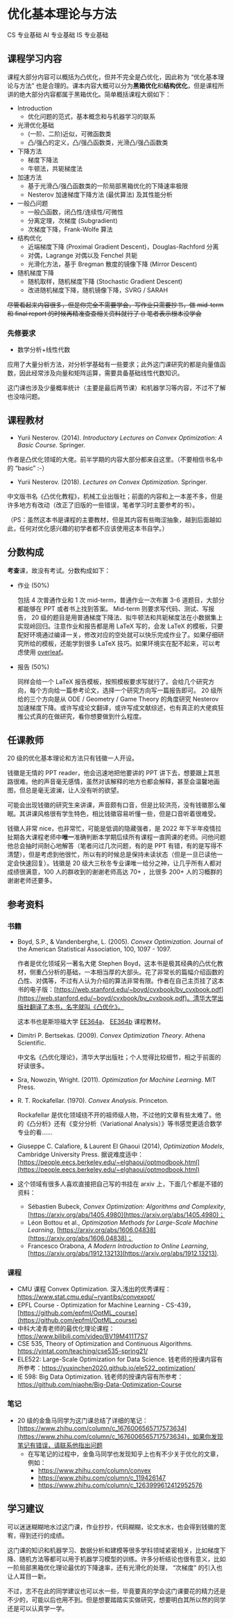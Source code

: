 # 优化基本理论与方法

<div class="badges">
<span class="badge cs-badge">CS 专业基础</span>
<span class="badge ai-badge">AI 专业基础</span>
<span class="badge is-badge">IS 专业基础</span>
</div>

## 课程学习内容

课程大部分内容可以概括为凸优化，但并不完全是凸优化，因此称为 “优化基本理论与方法” 也是合理的。课本内容大概可以分为**黑箱优化**和**结构优化**，但是课程所讲的绝大部分内容都属于黑箱优化。简单概括课程大纲如下：

* Introduction
    - 优化问题的范式，基本概念和与机器学习的联系
* 光滑优化基础
    - (一阶、二阶)近似，可微函数类
    - 凸/强凸的定义，凸/强凸函数类，光滑凸/强凸函数类
* 下降方法
    - 梯度下降法
    - 牛顿法，共轭梯度法
* 加速方法
    - 基于光滑凸/强凸函数类的一阶局部黑箱优化的下降速率极限
    - Nesterov 加速梯度下降方法 (最优算法) 及其性能分析
* 一般凸问题
    - 一般凸函数，闭凸性/连续性/可微性
    - 分离定理，次梯度 (Subgradient)
    - 次梯度下降，Frank-Wolfe 算法
* 结构优化
    - 近端梯度下降 (Proximal Gradient Descent)，Douglas-Rachford 分离 
    - 对偶，Lagrange 对偶以及 Fenchel 共轭
    - 光滑化方法，基于 Bregman 散度的镜像下降 (Mirror Descent)
* 随机梯度下降
    - 随机取样，随机梯度下降 (Stochastic Gradient Descent)
    - 改进随机梯度下降，随机镜像下降，SVRG / SARAH

~~尽管看起来内容很多，但是你完全不需要学会，写作业只需要抄书，做 mid-term 和 final report 的时候再精准查查相关资料就行了 () 笔者表示根本没学会~~

### 先修要求

- 数学分析+线性代数

应用了大量分析方法，对分析学基础有一些要求；此外这门课研究的都是向量值函数，因此经常涉及向量和矩阵运算，需要具备基础线性代数知识。

这门课也涉及少量概率统计（主要是最后两节课）和机器学习等内容，不过不了解也没啥问题。

## 课程教材

* Yurii Nesterov. (2014). *Introductory Lectures on Convex Optimization: A Basic Course.* Springer.

作者是凸优化领域的大佬。前半学期的内容大部分都来自这里。（不要相信书名中的 “basic” :-）

* Yurii Nesterov. (2018). *Lectures on Convex Optimization.* Springer.

中文版书名《凸优化教程》，机械工业出版社；前面的内容和上一本差不多，但是许多地方有改动（改正了旧版的一些错误，笔者学习时主要参考的书）。

（PS：虽然这本书是课程的主要教材，但是其内容有些晦涩抽象，越到后面越如此，任何对优化感兴趣的初学者都不应该使用这本书自学。）

## 分数构成

**考查**课，故没有考试。分数构成如下：

* 作业 (50%)

    包括 4 次普通作业和 1 次 mid-term，普通作业一次布置 3-6 道题目，大部分都能够在 PPT 或者书上找到答案。 Mid-term 则要求写代码、测试、写报告， 20 级的题目是用普通梯度下降法、拟牛顿法和共轭梯度法在小数据集上实现岭回归。注意作业和报告都是用 LaTeX 写的，会发 LaTeX 的模板，只要配好环境通过编译一关，修改对应的空处就可以快乐完成作业了。如果仔细研究所给的模板，还能学到很多 LaTeX 技巧。如果环境实在配不起来，可以考虑使用 [overleaf](https://www.overleaf.com/)。

* 报告 (50%)

    同样会给一个 LaTeX 报告模板，按照模板要求写就行了。会给几个研究方向，每个方向给一篇参考论文，选择一个研究方向写一篇报告即可。 20 级所给的三个方向是从 ODE / Geometry / Game Theory 的角度研究 Nesterov 加速梯度下降。或许写成论文翻译，或许写成文献综述，也有真正的大佬疯狂推公式真的在做研究，看你想要做到什么程度。

## 任课教师

20 级的优化基本理论和方法只有钱徽一人开设。

钱徽是无情的 PPT reader，他会迅速地把他要讲的 PPT 讲下去，想要跟上其思路很难。他的声音毫无感情，虽然对该解释的地方也都会解释，甚至会温馨地画图，但总是毫无波澜，让人没有听的欲望。

可能会出现钱徽的研究生来讲课，声音颇有口音，但是比较洪亮，没有钱徽那么催眠。其讲课风格很有学生特色，相比钱徽容易听懂一些，但是口音听着很难受。

钱徽人非常 nice，也非常忙，可能是低调的隐藏强者，是 2022 年下半年疫情拉扯期各大课程老师中**唯一**准确判断本学期后续所有课程一直网课的老师。问他问题他总会抽时间耐心地解答（笔者问过几次问题，有的是 PPT 有错，有的是写得不清楚），但是考虑到他很忙，所以有的时候总是保持未读状态（但是一旦已读他一定会快速回复）。钱徽是 20 级大三秋冬专业课唯一给分之神，让几乎所有人都对成绩很满意，100 人的群收到的谢谢老师高达 70+ ，比很多 200+ 人的习概群的谢谢老师还要多。

## 参考资料

### 书籍

* Boyd, S.P., & Vandenberghe, L. (2005). *Convex Optimization*. Journal of the American Statistical Association, 100, 1097 - 1097. 

    作者是优化领域另一著名大佬 Stephen Boyd，这本书是极其经典的凸优化教材，侧重凸分析的基础，一本相当厚的大部头。花了非常长的篇幅介绍函数的凸性、对偶等，不过有人认为介绍的算法非常有限。作者在自己主页挂了这本书的电子版：[https://web.stanford.edu/~boyd/cvxbook/bv_cvxbook.pdf](https://web.stanford.edu/~boyd/cvxbook/bv_cvxbook.pdf)。清华大学出版社翻译了本书，名字就叫《凸优化》。

    这本书也是斯坦福大学 [EE364a](https://web.stanford.edu/class/ee364a/)、 [EE364b](https://web.stanford.edu/class/ee364b/) 课程教材。

* Dimitri P. Bertsekas. (2009). *Convex Optimization Theory*. Athena Scientific.

    中文名《凸优化理论》，清华大学出版社；个人觉得比较细节，相之于前面的好读很多。

* Sra, Nowozin, Wright. (2011). *Optimization for Machine Learning*. MIT Press.

* R. T. Rockafellar. (1970). *Convex Analysis*. Princeton.

    Rockafellar 是优化领域绕不开的祖师级人物，不过他的文章有些太难了。他的《凸分析》还有《变分分析（Variational Analysis）》等书感觉更适合数学专业的看……

* Giuseppe C. Calafiore, \& Laurent El Ghaoui (2014), *Optimization Models*, Cambridge University Press. 据说难度适中：[https://people.eecs.berkeley.edu/~elghaoui/optmodbook.html](https://people.eecs.berkeley.edu/~elghaoui/optmodbook.html)
* 这个领域有很多人喜欢直接把自己写的书挂在 arxiv 上，下面几个都是不错的资料：
    + Sébastien Bubeck, *Convex Optimization: Algorithms and Complexity*, [https://arxiv.org/abs/1405.4980](https://arxiv.org/abs/1405.4980)；
    + Léon Bottou et al., *Optimization Methods for Large-Scale Machine Learning*,  [https://arxiv.org/abs/1606.04838](https://arxiv.org/abs/1606.04838)；
    + Francesco Orabona, *A Modern Introduction to Online Learning*, [https://arxiv.org/abs/1912.13213](https://arxiv.org/abs/1912.13213).

### 课程

* CMU 课程 Convex Optimization. 深入浅出的优秀课程：<https://www.stat.cmu.edu/~ryantibs/convexopt/>
* EPFL Course - Optimization for Machine Learning - CS-439，[https://github.com/epfml/OptML_course](https://github.com/epfml/OptML_course)
* 中科大凌青老师的最优化理论课程：<https://www.bilibili.com/video/BV19M411T7S7>
* CSE 535, Theory of Optimization and Continuous Algorithms. <https://yintat.com/teaching/cse535-spring21/>
* ELE522: Large-Scale Optimization for Data Science. 钱老师的授课内容有所参考：<https://yuxinchen2020.github.io/ele522_optimization/>
* IE 598: Big Data Optimization. 钱老师的授课内容有所参考：<https://github.com/niaohe/Big-Data-Optimization-Course>

### 笔记

* 20 级的金鱼马同学为这门课总结了详细的笔记：[https://www.zhihu.com/column/c_1676006565717573634](https://www.zhihu.com/column/c_1676006565717573634)，如果你发现笔记有错误，请联系他指出问题
    * 在写笔记的过程中，金鱼马同学也发现知乎上也有不少关于优化的文章，例如：
        + <https://www.zhihu.com/column/convex>
        + <https://www.zhihu.com/column/c_119426147>
        + <https://www.zhihu.com/column/c_1263999612412952576>

## 学习建议

可以迷迷糊糊地水过这门课，作业抄抄，代码糊糊，论文水水，也会得到钱徽的宽宥，得到还行的成绩。

这门课的知识和机器学习、数据分析和建模等很多学科领域紧密相关，比如梯度下降、随机方法等都可以用于机器学习模型的训练。许多分析结论也很有意义，比如一阶局部黑箱优化理论最优的下降速率，还有光滑化的处理， “次梯度” 的引入也让人耳目一新。

不过，志不在此的同学建议也可以水一些，毕竟要真的学会这门课要花的精力还是不少的，可能以后也用不到。但是想要踏踏实实做研究，想要明白其所以然的同学还是可以认真学一学。
